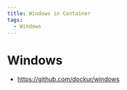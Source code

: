 ```yaml
---
title: Windows in Container
tags:
  - Windows
---
```


# Windows

- https://github.com/dockur/windows
